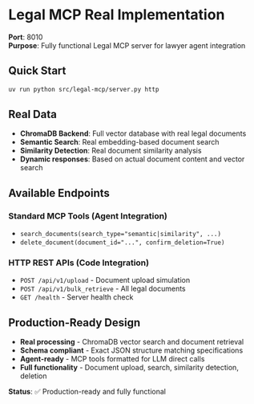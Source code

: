 # Legal MCP Real Implementation

**Port**: 8010  
**Purpose**: Fully functional Legal MCP server for lawyer agent integration

## Quick Start
```bash
uv run python src/legal-mcp/server.py http
```

## Real Data
- **ChromaDB Backend**: Full vector database with real legal documents
- **Semantic Search**: Real embedding-based document search
- **Similarity Detection**: Real document similarity analysis
- **Dynamic responses**: Based on actual document content and vector search

## Available Endpoints

### Standard MCP Tools (Agent Integration)
- `search_documents(search_type="semantic|similarity", ...)` 
- `delete_document(document_id="...", confirm_deletion=True)`

### HTTP REST APIs (Code Integration)
- `POST /api/v1/upload` - Document upload simulation
- `POST /api/v1/bulk_retrieve` - All legal documents
- `GET /health` - Server health check

## Production-Ready Design
- **Real processing** - ChromaDB vector search and document retrieval
- **Schema compliant** - Exact JSON structure matching specifications
- **Agent-ready** - MCP tools formatted for LLM direct calls
- **Full functionality** - Document upload, search, similarity detection, deletion

**Status**: ✅ Production-ready and fully functional